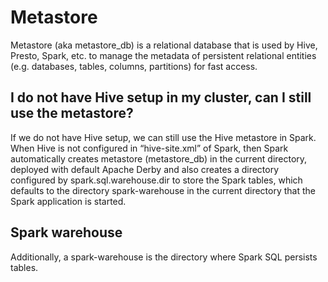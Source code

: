 # Metastore

Metastore (aka metastore_db) is a relational database that is used by Hive, Presto, Spark, etc. to manage the metadata of persistent relational entities (e.g. databases, tables, columns, partitions) for fast access.

## I do not have Hive setup in my cluster, can I still use the metastore?
If we do not have Hive setup, we can still use the Hive metastore in Spark. When Hive is not configured in “hive-site.xml” of Spark, then Spark automatically creates metastore (metastore_db) in the current directory, deployed with default Apache Derby and also creates a directory configured by spark.sql.warehouse.dir to store the Spark tables, which defaults to the directory spark-warehouse in the current directory that the Spark application is started. 

## Spark warehouse

Additionally, a spark-warehouse is the directory where Spark SQL persists tables.
